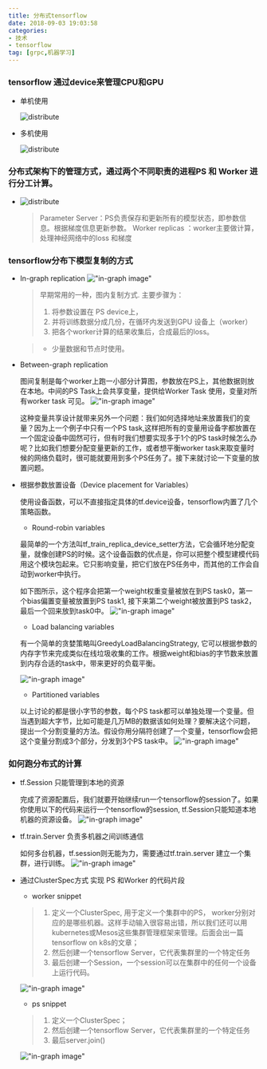 ```yaml
---
title: 分布式tensorflow
date: 2018-09-03 19:03:58
categories: 
- 技术
- tensorflow
tag: [grpc,机器学习]
---
```


### tensorflow 通过device来管理CPU和GPU
    
* 单机使用
 
    ![distribute](分布式tensorflow/tf-device.png)

* 多机使用
 
    ![distribute](分布式tensorflow/tf-device-multiserver.png)

### 分布式架构下的管理方式，通过两个不同职责的进程PS 和 Worker 进行分工计算。
* 
    ![distribute](分布式tensorflow/distribute.png)
    
    > Parameter Server：PS负责保存和更新所有的模型状态，即参数信息。根据梯度信息更新参数。
    > Worker replicas ：worker主要做计算，处理神经网络中的loss 和梯度

### tensorflow分布下模型复制的方式
* In-graph replication
  !["in-graph image"](分布式tensorflow/in-graph.png)

    > 早期常用的一种，图内复制方式. 主要步骤为：
    > 1. 将参数设置在 PS device上，
    > 2. 并将训练数据分成几份，在循环内发送到GPU 设备上（worker）
    > 3. 把各个worker计算的结果收集后，合成最后的loss。
  
    >* 少量数据和节点时使用。

* Between-graph replication
  
  图间复制是每个worker上跑一小部分计算图，参数放在PS上，其他数据则放在本地。中间的PS Task上会共享变量，提供给Worker Task 使用，变量对所有worker task 可见。
  !["in-graph image"](分布式tensorflow/between-graph.png)
  
  这种变量共享设计就带来另外一个问题：我们如何选择地址来放置我们的变量？因为上一个例子中只有一个PS task,这样把所有的变量用设备字都放置在一个固定设备中固然可行，但有时我们想要实现多于1个的PS task时候怎么办呢？比如我们想要分配变量更新的工作，或者想平衡worker task来取变量时候的网络负载时，很可能就要用到多个PS任务了。接下来就讨论一下变量的放置问题。

* 根据参数放置设备（Device placement for Variables）
  
  使用设备函数，可以不直接指定具体的tf.device设备，tensorflow内置了几个策略函数。
    
    * Round-robin variables 

    最简单的一个方法叫tf_train_replica_device_setter方法，它会循环地分配变量，就像创建PS的时候。这个设备函数的优点是，你可以把整个模型建模代码用这个模块包起来。它只影响变量，把它们放在PS任务中，而其他的工作会自动到worker中执行。

    如下图所示，这个程序会把第一个weight权重变量被放在到PS task0，第一个bias偏置变量被放置到PS task1, 接下来第二个weight被放置到PS task2，最后一个回来放到task0中。
    !["in-graph image"](分布式tensorflow/rr_v.png)

    * Load balancing variables

    有一个简单的贪婪策略叫GreedyLoadBalancingStrategy, 它可以根据参数的内存字节来完成类似在线垃圾收集的工作。根据weight和bias的字节数来放置到内存合适的task中，带来更好的负载平衡。
    
    !["in-graph image"](分布式tensorflow/lb_v.png)
    * Partitioned variables

    以上讨论的都是很小字节的参数，每个PS task都可以单独处理一个变量。但当遇到超大字节，比如可能是几万MB的数据该如何处理？要解决这个问题，提出一个分割变量的方法。假设你用分隔符创建了一个变量，tensorflow会把这个变量分割成3个部分，分发到3个PS task中。
    !["in-graph image"](分布式tensorflow/parted_v.png)


### 如何跑分布式的计算

* tf.Session 只能管理到本地的资源

    完成了资源配置后，我们就要开始继续run一个tensorflow的session了。如果你使用以下的代码来运行一个tensorflow的session, tf.Session只能知道本地机器的资源设备。
    !["in-graph image"](分布式tensorflow/tf-session.png)

* tf.train.Server 负责多机器之间训练通信

    如何多台机器，tf.session则无能为力，需要通过tf.train.server 建立一个集群，进行训练。
    !["in-graph image"](分布式tensorflow/tf-train-server.png)

* 通过ClusterSpec方式 实现 PS 和Worker 的代码片段
    * worker snippet
    > 1. 定义一个ClusterSpec, 用于定义一个集群中的PS， worker分别对应的是哪些机器。这样手动输入很容易出错，所以我们还可以用kubernetes或Mesos这些集群管理框架来管理。后面会出一篇tensorflow on k8s的文章；
    > 2. 然后创建一个tensorflow Server，它代表集群里的一个特定任务
    > 3. 最后创建一个Session，一个session可以在集群中的任何一个设备上运行代码。

    !["in-graph image"](分布式tensorflow/cluster-worker.png)
    * ps snippet
    > 1. 定义一个ClusterSpec；
    > 2. 然后创建一个tensorflow Server，它代表集群里的一个特定任务
    > 3. 最后server.join()

    !["in-graph image"](分布式tensorflow/cluster-ps.png)

